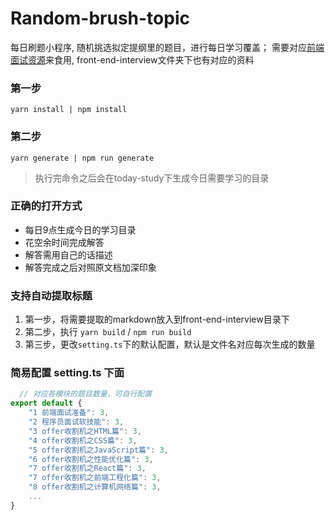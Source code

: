# Random-brush-topic
每日刷题小程序, 随机挑选拟定提纲里的题目，进行每日学习覆盖；
需要对应[前端面试资源](https://github.com/BigSharkLx/front-end-interview)来食用, front-end-interview文件夹下也有对应的资料

###  第一步
``` shell
yarn install | npm install
```

###  第二步
``` shell
yarn generate | npm run generate
```

>执行完命令之后会在today-study下生成今日需要学习的目录


### 正确的打开方式
- 每日9点生成今日的学习目录
- 花空余时间完成解答
- 解答需用自己的话描述
- 解答完成之后对照原文档加深印象


### **支持自动提取标题**
1. 第一步，将需要提取的markdown放入到front-end-interview目录下
2. 第二步，执行 `yarn build` / `npm run build`
3. 第三步，更改`setting.ts`下的默认配置，默认是文件名对应每次生成的数量


### 简易配置 setting.ts 下面

``` javascript
  // 对应各模块的题目数量，可自行配置
export default {
    "1 前端面试准备": 3,
    "2 程序员面试软技能": 3,
    "3 offer收割机之HTML篇": 3,
    "4 offer收割机之CSS篇": 3,
    "5 offer收割机之JavaScript篇": 3,
    "6 offer收割机之性能优化篇": 3,
    "7 offer收割机之React篇": 3,
    "7 offer收割机之前端工程化篇": 3,
    "8 offer收割机之计算机网络篇": 3,
    ...
}
```